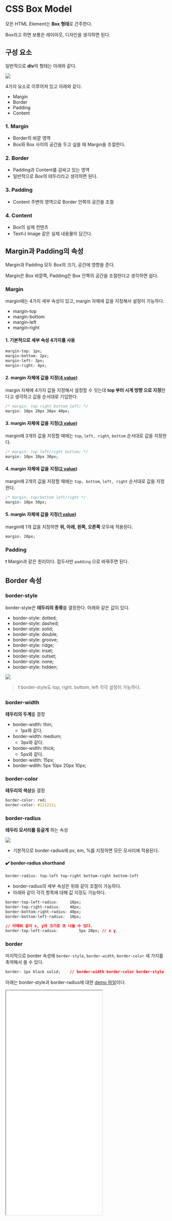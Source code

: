 # CSS Box Model

모든 HTML Element는 **Box 형태**로 간주한다. 

Box라고 하면 보통은 레이아웃, 디자인을 생각하면 된다.



## 구성 요소

일반적으로 **div**의 형태는 아래와 같다.

<img src="./img/box_model.png" />

4가지 요소로 이루어져 있고 아래와 같다.

- Margin
- Border
- Padding
- Content



### 1. Margin

- Border의 바깥 영역
- Box와 Box 사이의 공간을 두고 싶을 때 Margin을 조절한다.



### 2. Border

- Padding과 Content를 감싸고 있는 영역
- 일반적으로 Box의 테두리라고 생각하면 된다.



### 3. Padding

- Content 주변의 영역으로 Border 안쪽의 공간을 조절



### 4. Content

- Box의 실제 컨텐츠
- Text나 Image 같은 실제 내용물이 담긴다.



## Margin과 Padding의 속성

Margin과 Padding 모두 Box의 크기, 공간에 영향을 준다.

Margin은 Box 바깥쪽, Padding은 Box 안쪽의 공간을 조절한다고 생각하면 쉽다.



### Margin

margin에는 4가지 세부 속성이 있고, margin 자체에 값을 지정해서 설정이 가능하다.

- margin-top
- margin-bottom
- margin-left
- margin-right



#### 1. 기본적으로 세부 속성 4가지를 사용

```css
margin-top: 1px;
margin-bottom: 2px;
margin-left: 3px;
margin-right: 4px;
```



#### 2. margin 자체에 값을 지정(<u>4 value</u>)

margin 자체에 4가지 값을 지정해서 설정할 수 잇는데 **top 부터 시계 방향 으로 지정**한다고 생각하고 값을 순서대로 기입한다.

```css
/* margin: top right bottom left; */
margin: 10px 20px 30px 40px;
```



#### 3. margin 자체에 값을 지정(<u>3 value</u>)

margin에 3개의 값을 지정할 때에는 `top`, `left, right`, `bottom` 순서대로 값을 지정한다.

```css
/* margin: top left/right bottom; */
margin: 10px 20px 30px;
```



#### 4. margin 자체에 값을 지정(<u>2 value</u>)

margin에 2개의 값을 지정할 때에는 `top, bottom`, `left, right` 순서대로 값을 지정한다.

```css
/* margin: top/bottom left/right */
margin: 10px 30px;
```



#### 5. margin 자체에 값을 지정(<u>1 value</u>)

margin에 1개 값을 지정하면 **위, 아래, 왼쪽, 오른쪽** 모두에 적용된다.

```css
margin: 20px;
```



### Padding

:exclamation: Margin과 같은 원리이다. 접두사만 `padding` 으로 바꿔주면 된다.



## Border 속성

### border-style

border-style은 **테두리의 종류**를 결정한다. 아래와 같은 값이 있다.

- border-style: dotted;
- border-style: dashed;
- border-style: solid;
- border-style: double;
- border-style: groove;
- border-style: ridge;
- border-style: inset;
- border-style: outset;
- border-style: none;
- border-style: hidden;

<img src="./img/border-style.png" />



> :exclamation: border-style도 top, right. bottom, left  각각 설정이 가능하다.



### border-width

**테두리의 두계**를 결정

- border-width: thin;
  - 1px와 같다.
- border-width: medium;
  - 3px와 같다.
- border-width: thick;
  - 5px와 같다.
- border-width: 15px;
- border-wdith: 5px 10px 20px 10px;



### border-color

**테두리의 색상**을 결정

```css
border-color: red;
border-color: #121212;
```



### border-radius

**테두리 모서리를 둥글게** 하는 속성

<img src="./img/border-radius.png" />

- 기본적으로 border-radius에 px, em, %를 지정하면 모든 모서리에 적용된다.



#### :heavy_check_mark: border-radius shorthand

```css
border-radius: top-left top-right bottom-right bottom-left
```

- border-radius의 세부 속성은 위와 같이 조절이 가능하다.
- 아래와 같이 각각 항목에 대해 값 지정도 가능하다.

```css
border-top-left-radius:     10px;
border-top-right-radius:    40px;
border-bottom-right-radius: 40px;
border-bottom-left-radius:  10px;

// 아래와 같이 x, y의 크기로 또 나눌 수 있다.
border-top-left-radius:			5px 20px; // x y
```



### border

마지막으로 border 속성에 `border-style`, `border-width`, `border-color` 세 가지를 축약해서 쓸 수 있다.

```css
border: 1px black solid;	// border-width border-color border-style
```



아래는 border-style과 border-radius에 대한 [demo 파일](https://github.com/ChanGrea/css_study/box_model.html)이다.

<iframe style="height: 700px;" src="./box_model.html" />

